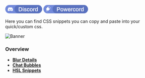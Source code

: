 [![Discord](https://raw.githubusercontent.com/CorellanStoma/CorellanStoma/master/shields/discord.png)](https://discord.com/)
[![Powercord](https://raw.githubusercontent.com/CorellanStoma/CorellanStoma/master/shields/powercord.png)](https://powercord.dev/)

Here you can find CSS snippets you can copy and paste into your quick/custom css.

![Banner](https://raw.githubusercontent.com/powercord-themes/Assets/main/Banner/Snippets.png?token=AOBQLVURRA446V7AQDGWMHLANSIMG)

### Overview

* [**Blur Details**](https://github.com/powercord-themes/CreArts)
* [**Chat Bubbles**](https://github.com/powercord-themes/Nebula)
* [**HSL Snippets**](https://github.com/powercord-themes/Miyua)
